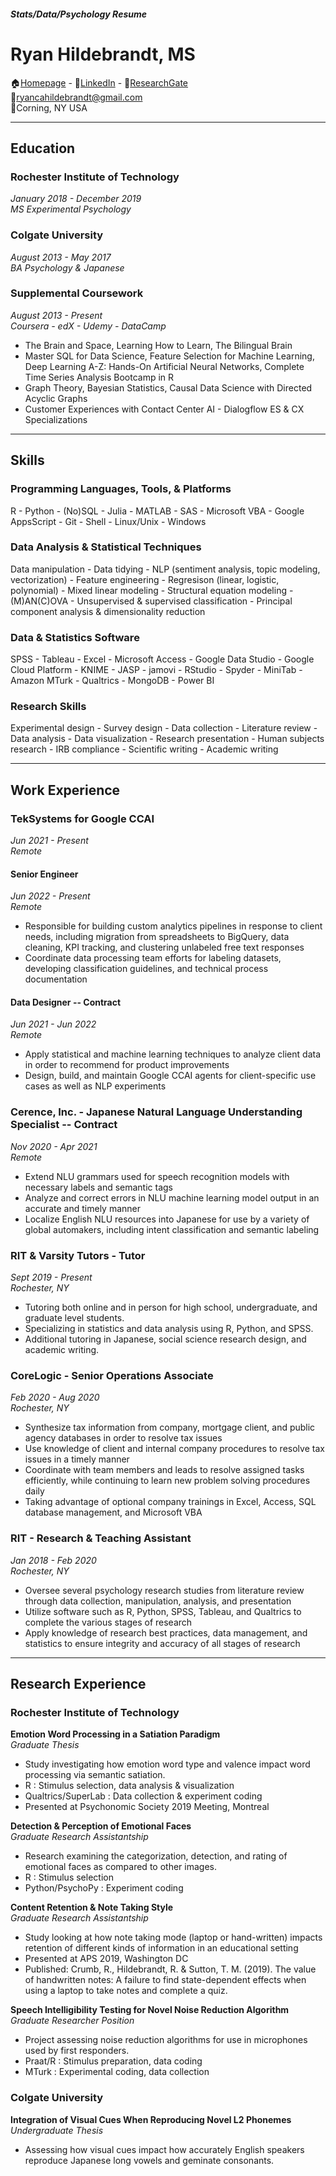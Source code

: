 #### *Stats/Data/Psychology Resume*

# Ryan Hildebrandt, MS

🏠[Homepage](https://github.com/ryancahildebrandt) - 🔗[LinkedIn](https://linkedin.com/in/rcah) - 🔬[ResearchGate](https://researchgate.net/profile/Ryan\_Hildebrandt)<br>
📧ryancahildebrandt@gmail.com<br>
📍Corning, NY USA<br>

---

## Education

### Rochester Institute of Technology

*January 2018 - December 2019*<br>
*MS Experimental Psychology*<br>

### Colgate University

*August 2013 - May 2017*<br>
*BA Psychology & Japanese*<br>

### Supplemental Coursework

*August 2013 - Present*<br>
*Coursera - edX - Udemy - DataCamp*<br>

- The Brain and Space, Learning How to Learn, The Bilingual Brain 
- Master SQL for Data Science, Feature Selection for Machine Learning, Deep Learning A-Z: Hands-On Artificial Neural Networks, Complete Time Series Analysis Bootcamp in R
- Graph Theory, Bayesian Statistics, Causal Data Science with Directed Acyclic Graphs
- Customer Experiences with Contact Center AI - Dialogflow ES & CX Specializations

---

## Skills

### Programming Languages, Tools, & Platforms

R - Python - (No)SQL - Julia - MATLAB - SAS - Microsoft VBA - Google AppsScript - Git - Shell - Linux/Unix - Windows

### Data Analysis & Statistical Techniques

Data manipulation - Data tidying - NLP (sentiment analysis, topic modeling, vectorization) - Feature engineering - Regresison (linear, logistic, polynomial) - Mixed linear modeling - Structural equation modeling - (M)AN(C)OVA - Unsupervised & supervised classification - Principal component analysis & dimensionality reduction

### Data & Statistics Software

SPSS - Tableau - Excel - Microsoft Access - Google Data Studio - Google Cloud Platform - KNIME - JASP - jamovi - RStudio - Spyder - MiniTab - Amazon MTurk - Qualtrics - MongoDB - Power BI

### Research Skills

Experimental design - Survey design - Data collection - Literature review - Data analysis - Data visualization - Research presentation - Human subjects research - IRB compliance - Scientific writing - Academic writing

---

## Work Experience

### TekSystems for Google CCAI
*Jun 2021 - Present*<br>
*Remote*<br>

#### Senior Engineer
*Jun 2022 - Present*<br>
*Remote*<br>

- Responsible for building custom analytics pipelines in response to client needs, including migration from spreadsheets to BigQuery, data cleaning, KPI tracking, and clustering unlabeled free text responses
- Coordinate data processing team efforts for labeling datasets, developing classification guidelines, and technical process documentation 

#### Data Designer -- Contract
*Jun 2021 - Jun 2022*<br>
*Remote*<br>

- Apply statistical and machine learning techniques to analyze client data in order to recommend for product improvements
- Design, build, and maintain Google CCAI agents for client-specific use cases as well as NLP experiments

### Cerence, Inc. - Japanese Natural Language Understanding Specialist -- Contract

*Nov 2020 - Apr 2021*<br>
*Remote*<br>

- Extend NLU grammars used for speech recognition models with necessary labels and semantic tags
- Analyze and correct errors in NLU machine learning model output in an accurate and timely manner
- Localize English NLU resources into Japanese for use by a variety of global automakers, including intent classification and semantic labeling

### RIT & Varsity Tutors - Tutor

*Sept 2019 - Present*<br>
*Rochester, NY*<br>

- Tutoring both online and in person for high school, undergraduate, and graduate level students.
- Specializing in statistics and data analysis using R, Python, and SPSS.
- Additional tutoring in Japanese, social science research design, and academic writing.

### CoreLogic - Senior Operations Associate

*Feb 2020 - Aug 2020*<br>
*Rochester, NY*<br>

- Synthesize tax information from company, mortgage client, and public agency databases in order to resolve tax issues
- Use knowledge of client and internal company procedures to resolve tax issues in a timely manner
- Coordinate with team members and leads to resolve assigned tasks efficiently, while continuing to learn new problem solving procedures daily
- Taking advantage of optional company trainings in Excel, Access, SQL database management, and Microsoft VBA

### RIT - Research & Teaching Assistant

*Jan 2018 - Feb 2020*<br>
*Rochester, NY*<br>

- Oversee several psychology research studies from literature review through data collection, manipulation, analysis, and presentation
- Utilize software such as R, Python, SPSS, Tableau, and Qualtrics to complete the various stages of research
- Apply knowledge of research best practices, data management, and statistics to ensure integrity and accuracy of all stages of research

---

## Research Experience

### Rochester Institute of Technology

**Emotion Word Processing in a Satiation Paradigm**<br>
*Graduate Thesis*

- Study investigating how emotion word type and valence impact word processing via semantic satiation.
- R : Stimulus selection, data analysis & visualization
- Qualtrics/SuperLab : Data collection & experiment coding
- Presented at Psychonomic Society 2019 Meeting, Montreal

**Detection & Perception of Emotional Faces**<br>
*Graduate Research Assistantship*

- Research examining the categorization, detection, and rating of emotional faces as compared to other images.
- R : Stimulus selection
- Python/PsychoPy : Experiment coding

**Content Retention & Note Taking Style**<br>
*Graduate Research Assistantship*

- Study looking at how note taking mode (laptop or hand-written) impacts retention of different kinds of information in an educational setting
- Presented at APS 2019, Washington DC
- Published: Crumb, R., Hildebrandt, R. & Sutton, T. M. (2019). The value of handwritten notes: A failure to find state-dependent effects when using a laptop to take notes and complete a quiz.

**Speech Intelligibility Testing for Novel Noise Reduction Algorithm**<br>
*Graduate Researcher Position*

- Project assessing noise reduction algorithms for use in microphones used by first responders.
- Praat/R : Stimulus preparation, data coding
- MTurk : Experimental coding, data collection

### Colgate University

**Integration of Visual Cues When Reproducing Novel L2 Phonemes**<br>
*Undergraduate Thesis*

- Assessing how visual cues impact how accurately English speakers reproduce Japanese long vowels and geminate consonants.
